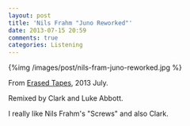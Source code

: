 ```yaml
---
layout: post
title: 'Nils Frahm "Juno Reworked"'
date: 2013-07-15 20:59
comments: true
categories: Listening
---
```


{%img /images/post/nils-fram-juno-reworked.jpg %}

From [Erased Tapes](http://www.erasedtapes.com/), 2013 July.

Remixed by Clark and Luke Abbott.

I really like Nils Frahm's "Screws" and also Clark. 




